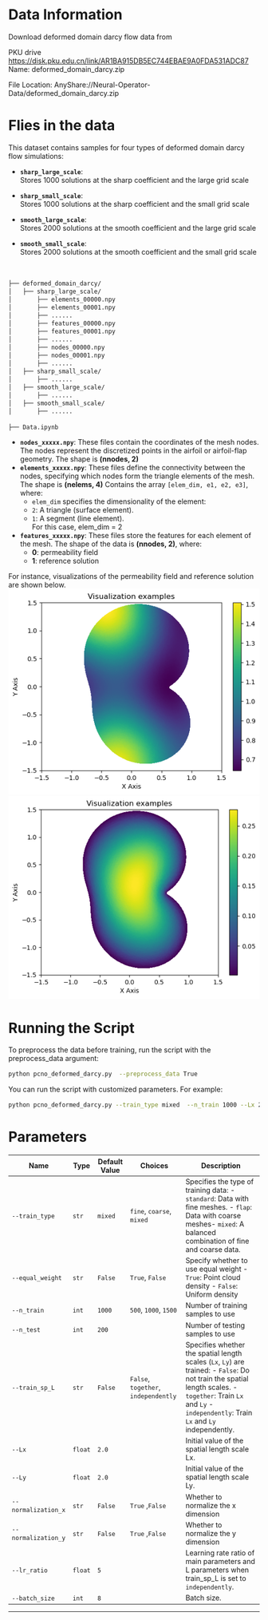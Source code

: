# Data Information

Download deformed domain darcy flow data  from 

PKU drive
https://disk.pku.edu.cn/link/AR1BA915DB5EC744EBAE9A0FDA531ADC87
Name: deformed_domain_darcy.zip

File Location: AnyShare://Neural-Operator-Data/deformed_domain_darcy.zip

# Flies in the data
This dataset contains samples for four types of deformed domain darcy flow simulations: 
- **`sharp_large_scale`**:  
  Stores 1000 solutions at the sharp coefficient and the large grid scale

- **`sharp_small_scale`**:  
  Stores 1000 solutions at the sharp coefficient and the small grid scale

- **`smooth_large_scale`**:  
  Stores 2000 solutions at the smooth coefficient and the large grid scale

- **`smooth_small_scale`**:  
  Stores 2000 solutions at the smooth coefficient and the small grid scale


<pre style="white-space: pre-wrap;"><code>

├── deformed_domain_darcy/
│   ├── sharp_large_scale/
│       ├── elements_00000.npy
│       ├── elements_00001.npy
│       ├── ......
│       ├── features_00000.npy
│       ├── features_00001.npy
│       ├── ......
│       ├── nodes_00000.npy
│       ├── nodes_00001.npy
│       ├── ......
│   ├── sharp_small_scale/
│       ├── ......
│   ├── smooth_large_scale/
│       ├── ......
│   ├── smooth_small_scale/
│       ├── ......

├── Data.ipynb
</code></pre>

- **`nodes_xxxxx.npy`**: These files contain the coordinates of the mesh nodes. The nodes represent the discretized points in the airfoil or airfoil-flap geometry. The shape is **(nnodes, 2)** 
- **`elements_xxxxx.npy`**: These files define the connectivity between the nodes, specifying which nodes form the triangle elements of the mesh. The shape is **(nelems, 4)** Contains the array `[elem_dim, e1, e2, e3]`, where:  
    - `elem_dim` specifies the dimensionality of the element:  
    - `2`: A triangle (surface element).  
    - `1`: A segment (line element).   
    For this case, elem_dim = 2
- **`features_xxxxx.npy`**: These files store the features for each element of the mesh. The shape of the data is **(nnodes, 2)**, where:
  - **0**: permeability field
  - **1**: reference solution

For instance, visualizations of the permeability field and reference solution are shown below.
![permeability field](readme_fig/permeability_field.png)
![reference solution](readme_fig/solution.png)

# Running the Script
To preprocess the data before training, run the script with the preprocess_data argument:
```bash
python pcno_deformed_darcy.py  --preprocess_data True
```

You can run the script with customized parameters. For example:
```bash
python pcno_deformed_darcy.py --train_type mixed  --n_train 1000 --Lx 2.0 --Ly 2.0 --lr_ratio 5
```

# Parameters

| Name             | Type    | Default Value | Choices                              | Description                                                                                                                                                                                                        |
| ---------------- | ------- | ------------- | ------------------------------------ | ------------------------------------------------------------------------------------------------------------------------------------------------------------------------------------------------------------------ |
| `--train_type`   | `str`   | `mixed`       | `fine`, `coarse`, `mixed`          | Specifies the type of training data:   - `standard`: Data with fine meshes.  - `flap`: Data with coarse meshes- `mixed`: A balanced combination of fine and coarse data.                    |
| `--equal_weight` | `str`   |  `False`        | `True`, `False`           | Specify whether to use equal weight   - `True`: Point cloud density - `False`: Uniform density|
| `--n_train`      | `int`   | `1000`        | `500`, `1000`, `1500`                | Number of training samples to use|
| `--n_test`       | `int`   | `200`         |              | Number of testing samples to use|
| `--train_sp_L`   | `str`   | `False`       | `False`, `together`, `independently` | Specifies whether the spatial length scales (`Lx`, `Ly`) are trained:  - `False`: Do not train the spatial length scales. - `together`: Train `Lx` and `Ly`  - `independently`: Train `Lx` and `Ly` independently. |
| `--Lx`           | `float` | `2.0`         |                                      | Initial value of the spatial length scale Lx.                                                                                                                                                                      |
| `--Ly`           | `float` | `2.0`         |                                      | Initial value of the spatial length scale Ly.                                                                                                                                                                      |
| `--normalization_x`           | `str` | `False`         |        `True`  ,`False`                           | Whether to normalize the x dimension                                                                                                                                                                    |
| `--normalization_y`           | `str` | `False`         |        `True`  ,`False`                            | Whether to normalize the y dimension                                                                                                                                          |
| `--lr_ratio`     | `float` | `5`          |                                      | Learning rate ratio of main parameters and L parameters when train_sp_L is set to `independently`. |
| `--batch_size`     | `int` | `8`          |                                      | Batch size. |
---


